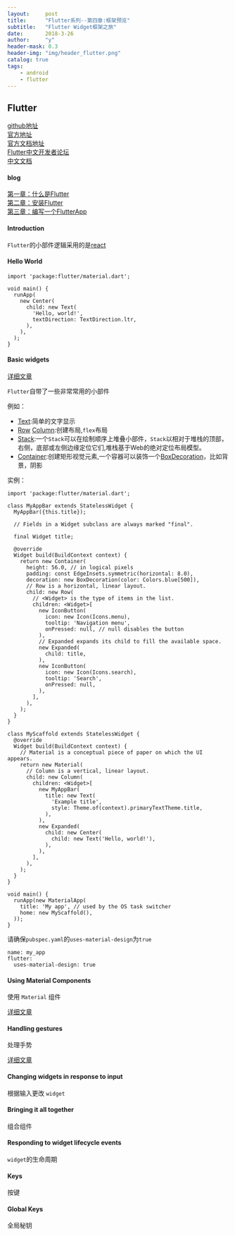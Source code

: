 ```yaml
---
layout:     post
title:      "Flutter系列--第四章:框架预览"
subtitle:   "Flutter Widget框架之旅"
date:       2018-3-26
author:     "y"
header-mask: 0.3
header-img: "img/header_flutter.png"
catalog: true
tags:
    - android
    - flutter
---
```

## Flutter

[github地址](https://github.com/flutter/flutter)<br>
[官方地址](https://flutter.io/)<br>
[官方文档地址](https://flutter.io/docs/)<br>
[Flutter中文开发者论坛](http://flutter-dev.com/)<br>
[中文文档](http://doc.flutter-dev.cn/)<br>

#### blog

[第一章：什么是Flutter](https://7449.github.io/2018/03/19/Android_Flutter_1/)<br>
[第二章：安装Flutter](https://7449.github.io/2018/03/19/Android_Flutter_2/)<br>
[第三章：编写一个FlutterApp](https://7449.github.io/2018/03/19/Android_Flutter_3/)<br>

#### Introduction

`Flutter`的小部件逻辑采用的是[react](https://reactjs.org/)

#### Hello World

    import 'package:flutter/material.dart';
    
    void main() {
      runApp(
        new Center(
          child: new Text(
            'Hello, world!',
            textDirection: TextDirection.ltr,
          ),
        ),
      );
    }

#### Basic widgets

[详细文章](https://flutter.io/widgets/layout/)

`Flutter`自带了一些非常常用的小部件

例如：

* [Text](https://docs.flutter.io/flutter/widgets/Text-class.html):简单的文字显示
* [Row](https://docs.flutter.io/flutter/widgets/Row-class.html)  [Column](https://docs.flutter.io/flutter/widgets/Column-class.html):创建布局,`flex`布局
* [Stack](https://docs.flutter.io/flutter/widgets/Stack-class.html):一个`Stack`可以在绘制顺序上堆叠小部件，`Stack`以相对于堆栈的顶部，右侧，底部或左侧边缘定位它们,堆栈基于Web的绝对定位布局模型。
* [Container](https://docs.flutter.io/flutter/widgets/Container-class.html):创建矩形视觉元素,一个容器可以装饰一个[BoxDecoration](https://docs.flutter.io/flutter/painting/BoxDecoration-class.html)，比如背景，阴影


实例：

    import 'package:flutter/material.dart';
    
    class MyAppBar extends StatelessWidget {
      MyAppBar({this.title});
    
      // Fields in a Widget subclass are always marked "final".
    
      final Widget title;
    
      @override
      Widget build(BuildContext context) {
        return new Container(
          height: 56.0, // in logical pixels
          padding: const EdgeInsets.symmetric(horizontal: 8.0),
          decoration: new BoxDecoration(color: Colors.blue[500]),
          // Row is a horizontal, linear layout.
          child: new Row(
            // <Widget> is the type of items in the list.
            children: <Widget>[
              new IconButton(
                icon: new Icon(Icons.menu),
                tooltip: 'Navigation menu',
                onPressed: null, // null disables the button
              ),
              // Expanded expands its child to fill the available space.
              new Expanded(
                child: title,
              ),
              new IconButton(
                icon: new Icon(Icons.search),
                tooltip: 'Search',
                onPressed: null,
              ),
            ],
          ),
        );
      }
    }
    
    class MyScaffold extends StatelessWidget {
      @override
      Widget build(BuildContext context) {
        // Material is a conceptual piece of paper on which the UI appears.
        return new Material(
          // Column is a vertical, linear layout.
          child: new Column(
            children: <Widget>[
              new MyAppBar(
                title: new Text(
                  'Example title',
                  style: Theme.of(context).primaryTextTheme.title,
                ),
              ),
              new Expanded(
                child: new Center(
                  child: new Text('Hello, world!'),
                ),
              ),
            ],
          ),
        );
      }
    }
    
    void main() {
      runApp(new MaterialApp(
        title: 'My app', // used by the OS task switcher
        home: new MyScaffold(),
      ));
    }

请确保`pubspec.yaml`的`uses-material-design`为`true`

    name: my_app
    flutter:
      uses-material-design: true


#### Using Material Components

使用 `Material` 组件

[详细文章](https://flutter.io/widgets/material/)


#### Handling gestures

处理手势

[详细文章](https://flutter.io/gestures/)




#### Changing widgets in response to input

根据输入更改 `widget`

#### Bringing it all together

组合组件

#### Responding to widget lifecycle events

`widget`的生命周期

#### Keys

按键

#### Global Keys

全局秘钥
